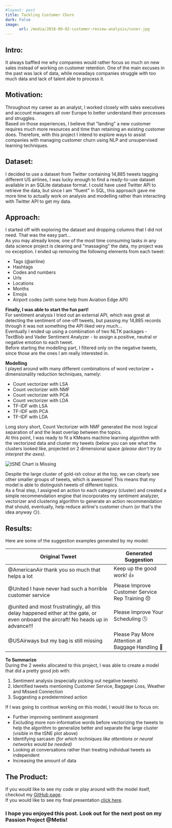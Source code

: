 ```yaml
---
#layout: post
title: Tackling Customer Churn
dark: False
image:
      url: /media/2018-09-02-customer-review-analysis/cover.jpg
---
```

## Intro:  
It always baffled me why companies would rather focus so much on new sales instead of working on customer retention. One of the main excuses in the past was lack of data, while nowadays companies struggle with too much data and lack of talent able to process it.

## Motivation:
Throughout my career as an analyst, I worked closely with sales executives and account managers all over Europe to better understand their processes and struggles.  
Based on those experiences, I believe that "landing" a new customer requires much more resources and time than retaining an existing customer does. Therefore, with this project I intend to explore ways to assist companies with managing customer churn using NLP and unsupervised learning techniques.

## Dataset:
I decided to use a dataset from Twitter containing 14,885 tweets tagging different US airlines, I was lucky enough to find a ready-to-use dataset available in an SQLite database format. I could have used Twitter API to retrieve the data, but since I am "fluent" in SQL, this approach gave me more time to actually work on analysis and modelling rather than interacting with Twitter API to get my data.

## Approach:  
I started off with exploring the dataset and dropping columns that I did not need. That was the easy part...  
As you may already know, one of the most time consuming tasks in any data science project is cleaning and "massaging" the data, my project was no exception. I ended up removing the following elements from each tweet:
* Tags (@airline)
* Hashtags
* Codes and numbers
* Urls
* Locations
* Months
* Emojis
* Airport codes (with some help from Aviation Edge API)

**Finally, I was able to start the fun part!**  
For sentiment analysis I tried out an external API, which was great at detecting the sentiment of one-off tweets, but passing my 14,885 records through it was not something the API liked very much...  
Eventually I ended up using a combination of two NLTK packages - TextBlob and Vader Sentiment Analyzer - to assign a positive, neutral or negative emotion to each tweet.  
Before starting the modelling part, I filtered only on the negative tweets, since those are the ones I am really interested in.  

**Modelling**  
I played around with many different combinations of word vectorizer + dimensionality reduction techniques, namely:

* Count vectorizer with LSA
* Count vectorizer with NMF
* Count vectorizer with PCA
* Count vectorizer with LDA
* TF-IDF with LSA
* TF-IDF with PCA
* TF-IDF with LDA

Long story short, Count Vectorizer with NMF generated the most logical separation of and the least overlap between the topics.  
At this point, I was ready to fit a KMeans machine learning algorithm with the vectorized data and cluster my tweets (below you can see what the clusters looked like, projected on 2 dimensional space *(please don't try to interpret the axes)*.

![tSNE Chart is  Missing]({{"/assets/images/tSNE.png"|https://github.com/mastaus/mastaus.github.io/blob/master/assets/images/tSNE.png}})

Despite the large cluster of gold-ish colour at the top, we can clearly see other smaller groups of tweets, which is awesome! This means that my model is able to distinguish tweets of different topics.  
As a final step, I assigned an action to each category (cluster) and created a simple recommendation engine that incorporates my sentiment analyzer, vectorizer and clustering algorithm to generate an action recommendation that should, eventually, help reduce airline's customer churn (or that's the idea anyway :smirk:).

## Results:

Here are some of the suggestion examples generated by my model:

| Original Tweet | Generated Suggestion |
| --- | --- |
| @AmericanAir thank you so much that helps a lot | Keep up the good work! :thumbsup: |
| @United I have never had such a horrible customer service | Please Improve Customer Service Rep Training :disappointed: |
| @united and most frustratingly, all this delay happened either at the gate, or even onboard the aircraft! No heads up in advance!!! | Please Improve Your Scheduling :clock4: |
| @USAirways but my bag is still missing | Please Pay More Attention at Baggage Handling :handbag: |

**To Summarize**  
During the 2 weeks allocated to this project, I was able to create a model that did a pretty good job with:
1. Sentiment analysis (especially picking out negative tweets)
2. Identified tweets mentioning Customer Service, Baggage Loss, Weather and Missed Connection
3. Suggesting a predetermined action

If I was going to continue working on this model, I would like to focus on:
* Further improving sentiment assignment
* Excluding more non-informative words before vectorizing the tweets to help the algorithm to generalize better and separate the large cluster (visible in the tSNE plot above)
* Identifying sarcasm *(for which techniques like attentions or neural networks would be needed)*
* Looking at conversations rather than treating individual tweets as independent
* Increasing the amount of data

## The Product:
If you would like to see my code or play around with the model itself, checkout my [GitHub page](https://github.com/mastaus/metis_projects/tree/master/Customer_Review_Sentiment_Analysis).   
If you would like to see my final presentation [click here](https://docs.google.com/presentation/d/1vujt1nUujZhxO9sOIcOq_xRqCz9yZEpKgTLrze6L8Sw/edit#slide=id.p).  

### I hope you enjoyed this post. Look out for the next post on my Passion Project @Metis!
